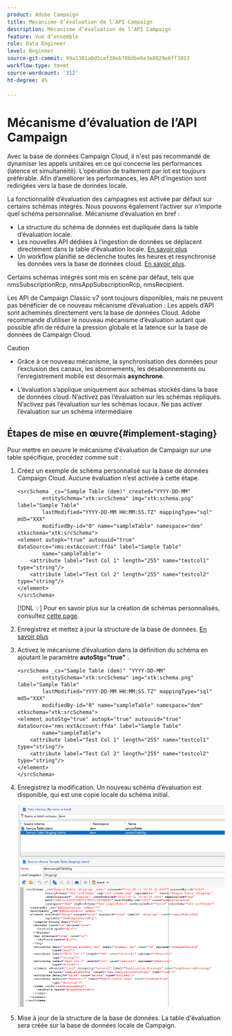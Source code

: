 ```yaml
---
product: Adobe Campaign
title: Mécanisme d’évaluation de l’API Campaign
description: Mécanisme d’évaluation de l’API Campaign
feature: Vue d’ensemble
role: Data Engineer
level: Beginner
source-git-commit: 99a1381a0d5cef38eb708dbe6e3e8029e6ff3953
workflow-type: tm+mt
source-wordcount: '312'
ht-degree: 4%

---
```


# Mécanisme d’évaluation de l’API Campaign

Avec la base de données Campaign Cloud, il n&#39;est pas recommandé de dynamiser les appels unitaires en ce qui concerne les performances (latence et simultanéité). L’opération de traitement par lot est toujours préférable. Afin d’améliorer les performances, les API d’ingestion sont redirigées vers la base de données locale.

La fonctionnalité d’évaluation des campagnes est activée par défaut sur certains schémas intégrés. Nous pouvons également l’activer sur n’importe quel schéma personnalisé. Mécanisme d’évaluation en bref :

* La structure du schéma de données est dupliquée dans la table d’évaluation locale.
* Les nouvelles API dédiées à l’ingestion de données se déplacent directement dans la table d’évaluation locale. [En savoir plus](new-apis.md)
* Un workflow planifié se déclenche toutes les heures et resynchronise les données vers la base de données cloud. [En savoir plus](../config/replication.md).

Certains schémas intégrés sont mis en scène par défaut, tels que nmsSubscriptionRcp, nmsAppSubscriptionRcp, nmsRecipient.

Les API de Campaign Classic v7 sont toujours disponibles, mais ne peuvent pas bénéficier de ce nouveau mécanisme d’évaluation : Les appels d’API sont acheminés directement vers la base de données Cloud. Adobe recommande d’utiliser le nouveau mécanisme d’évaluation autant que possible afin de réduire la pression globale et la latence sur la base de données de Campaign Cloud.

>[!CAUTION]
>
>* Grâce à ce nouveau mécanisme, la synchronisation des données pour l’exclusion des canaux, les abonnements, les désabonnements ou l’enregistrement mobile est désormais **asynchrone**.
   >
   >
* L’évaluation s’applique uniquement aux schémas stockés dans la base de données cloud. N’activez pas l’évaluation sur les schémas répliqués. N’activez pas l’évaluation sur les schémas locaux. Ne pas activer l’évaluation sur un schéma intermédiaire

>



## Étapes de mise en œuvre{#implement-staging}

Pour mettre en oeuvre le mécanisme d&#39;évaluation de Campaign sur une table spécifique, procédez comme suit :

1. Créez un exemple de schéma personnalisé sur la base de données Campaign Cloud. Aucune évaluation n’est activée à cette étape.

   ```
   <srcSchema _cs="Sample Table (dem)" created="YYYY-DD-MM"
           entitySchema="xtk:srcSchema" img="xtk:schema.png" label="Sample Table"
           lastModified="YYYY-DD-MM HH:MM:SS.TZ" mappingType="sql" md5="XXX"
           modifiedBy-id="0" name="sampleTable" namespace="dem" xtkschema="xtk:srcSchema">
   <element autopk="true" autouuid="true" dataSource="nms:extAccount:ffda" label="Sample Table"
           name="sampleTable">
       <attribute label="Test Col 1" length="255" name="testcol1" type="string"/>
       <attribute label="Test Col 2" length="255" name="testcol2" type="string"/>
   </element>
   </srcSchema>
   ```

   [!DNL :bulb:] Pour en savoir plus sur la création de schémas personnalisés, consultez  [cette page](create-schema.md).

1. Enregistrez et mettez à jour la structure de la base de données.  [En savoir plus](update-database-structure.md)

1. Activez le mécanisme d’évaluation dans la définition du schéma en ajoutant le paramètre **autoStg=&quot;true&quot;** .

   ```
   <srcSchema _cs="Sample Table (dem)" "YYYY-DD-MM"
           entitySchema="xtk:srcSchema" img="xtk:schema.png" label="Sample Table"
           lastModified="YYYY-DD-MM HH:MM:SS.TZ" mappingType="sql" md5="XXX"
           modifiedBy-id="0" name="sampleTable" namespace="dem" xtkschema="xtk:srcSchema">
   <element autoStg="true" autopk="true" autouuid="true" dataSource="nms:extAccount:ffda" label="Sample Table"
           name="sampleTable">
       <attribute label="Test Col 1" length="255" name="testcol1" type="string"/>
       <attribute label="Test Col 2" length="255" name="testcol2" type="string"/>
   </element>
   </srcSchema>
   ```

1. Enregistrez la modification. Un nouveau schéma d’évaluation est disponible, qui est une copie locale du schéma initial.

   ![](assets/staging-mechanism.png)

1. Mise à jour de la structure de la base de données. La table d&#39;évaluation sera créée sur la base de données locale de Campaign.
